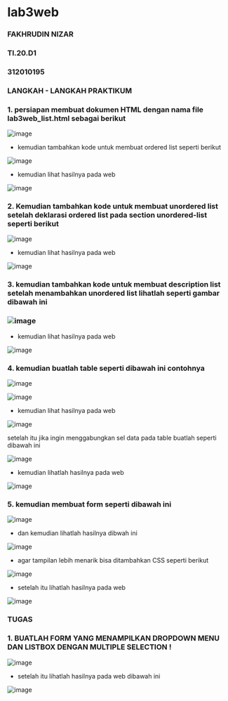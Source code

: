 # lab3web
### FAKHRUDIN NIZAR

### TI.20.D1

### 312010195

### LANGKAH - LANGKAH PRAKTIKUM

### 1. persiapan membuat dokumen HTML dengan nama file lab3web_list.html sebagai berikut

![image](https://user-images.githubusercontent.com/101658076/160271897-5a4c1018-35ee-4690-9803-0be56a30d916.png)

- kemudian tambahkan kode untuk membuat ordered list seperti berikut

![image](https://user-images.githubusercontent.com/101658076/160271916-04a748e8-c05f-405b-a5df-eafc0830de71.png)

- kemudian lihat hasilnya pada web 

![image](https://user-images.githubusercontent.com/101658076/160271952-edfa52de-6e01-48f6-9db6-2ace9424cd91.png)

### 2. Kemudian tambahkan kode untuk membuat unordered list setelah deklarasi ordered list pada section unordered-list seperti berikut

![image](https://user-images.githubusercontent.com/101658076/160271971-84321f19-c660-482e-96e2-85d71abb2ac8.png)

- kemudian lihat hasilnya pada web 

![image](https://user-images.githubusercontent.com/101658076/160271977-d64a518e-2be7-4d21-94ea-4de1844a361c.png)

### 3. kemudian tambahkan kode untuk membuat description list setelah menambahkan unordered list lihatlah seperti gambar dibawah ini 

### ![image](https://user-images.githubusercontent.com/101658076/160271998-c7cdd217-2bd6-427c-b306-e2c490b20a43.png)

- kemudian lihat hasilnya pada web

![image](https://user-images.githubusercontent.com/101658076/160272006-68481f1b-3d83-4ac8-acfb-cdf22c98fd59.png)

### 4. kemudian buatlah table seperti dibawah ini contohnya 

![image](https://user-images.githubusercontent.com/101658076/160272021-f11a6077-4d11-432c-a1c6-8d7fd5f3a92b.png)

![image](https://user-images.githubusercontent.com/101658076/160272031-3b3661b8-4947-4d32-90ba-5a26b670ef1b.png)

- kemudian lihat hasilnya pada web

![image](https://user-images.githubusercontent.com/101658076/160272044-f7b7f0bd-173e-4942-b964-d22ceccbac4b.png)

setelah itu jika ingin menggabungkan sel data pada table buatlah seperti dibawah ini 

![image](https://user-images.githubusercontent.com/101658076/160272074-04c2e928-3c9b-46da-a637-2f236f378d62.png)

- kemudian lihatlah hasilnya pada web 

![image](https://user-images.githubusercontent.com/101658076/160272093-8e212532-dc26-4f80-872f-08610e2f3cec.png)

### 5. kemudian membuat form seperti dibawah ini 

![image](https://user-images.githubusercontent.com/101658076/160272113-30c0043c-bec2-4993-8bdd-6d1c28d0a93a.png)

- dan kemudian lihatlah hasilnya dibwah ini

![image](https://user-images.githubusercontent.com/101658076/160272118-cd307297-7285-439d-9be1-5e776192e7f7.png)

- agar tampilan lebih menarik bisa ditambahkan CSS seperti berikut 

![image](https://user-images.githubusercontent.com/101658076/160272131-b36b5cc1-93cc-4ec9-8d35-ab45d09987f8.png)

- setelah itu lihatlah hasilnya pada web 

![image](https://user-images.githubusercontent.com/101658076/160272139-0920d6f7-cb5d-45f2-b6d7-1be5f844b86a.png)

### TUGAS 

### 1. BUATLAH FORM YANG MENAMPILKAN DROPDOWN MENU DAN LISTBOX DENGAN MULTIPLE SELECTION !

![image](https://user-images.githubusercontent.com/101658076/160272151-d57a4095-c271-425e-9bfb-902333a5a944.png)

- setelah itu lihatlah hasilnya pada web dibawah ini 

![image](https://user-images.githubusercontent.com/101658076/160272156-58c76222-1d51-4d9c-8351-1a3fcd7565ce.png)
